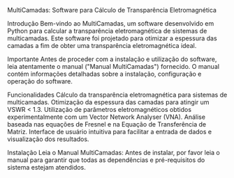 MultiCamadas: Software para Cálculo de Transparência Eletromagnética

Introdução
Bem-vindo ao MultiCamadas, um software desenvolvido em Python para calcular a transparência eletromagnética de sistemas de multicamadas. Este software foi projetado para otimizar a espessura das camadas a fim de obter uma transparência eletromagnética ideal.

Importante
Antes de proceder com a instalação e utilização do software, leia atentamente o manual ("Manual MultiCamadas") fornecido. O manual contém informações detalhadas sobre a instalação, configuração e operação do software.

Funcionalidades
Cálculo da transparência eletromagnética para sistemas de multicamadas.
Otimização da espessura das camadas para atingir um VSWR < 1.3.
Utilização de parâmetros eletromagnéticos obtidos experimentalmente com um Vector Network Analyser (VNA).
Análise baseada nas equações de Fresnel e na Equação de Transferência de Matriz.
Interface de usuário intuitiva para facilitar a entrada de dados e visualização dos resultados.

Instalação
Leia o Manual MultiCamadas: Antes de instalar, por favor leia o manual para garantir que todas as dependências e pré-requisitos do sistema estejam atendidos.
